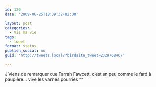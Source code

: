 ```yaml
---
id: 120
date: '2009-06-25T18:09:32+02:00'

layout: post
categories:
  - Vis ma vie
tags:
  - tweet
format: status
publish_social: no
guid: 'http://tweets.local/?birdsite_tweet=2329768467'

---
```


J’viens de remarquer que Farrah Fawcett, c’est un peu comme le fard à paupière… vive les vannes pourries ^^